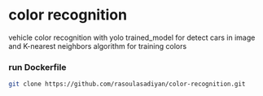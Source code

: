 # color recognition

vehicle color recognition with yolo trained_model for detect cars in image and K-nearest neighbors algorithm for training colors 

### run Dockerfile
```bash
git clone https://github.com/rasoulasadiyan/color-recognition.git 
```
